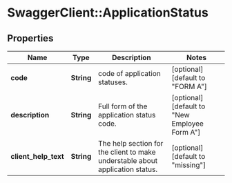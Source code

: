 # SwaggerClient::ApplicationStatus

## Properties
Name | Type | Description | Notes
------------ | ------------- | ------------- | -------------
**code** | **String** | code of application statuses. | [optional] [default to &quot;FORM A&quot;]
**description** | **String** | Full form of the application status code. | [optional] [default to &quot;New Employee Form A&quot;]
**client_help_text** | **String** | The help section for the client to make understable about application status. | [optional] [default to &quot;missing&quot;]



